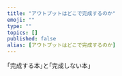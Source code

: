 ```yaml
---
title: "アウトプットはどこで完成するのか"
emoji: ""
type: ""
topics: []
published: false
alias: [アウトプットはどこで完成するのか]
---
```



｢完成する本｣と｢完成しない本｣

